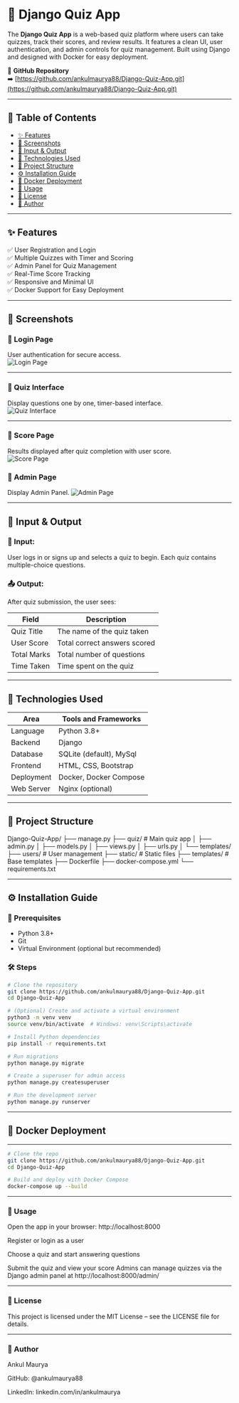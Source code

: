 # 🧠 Django Quiz App

The **Django Quiz App** is a web-based quiz platform where users can take quizzes, track their scores, and review results. It features a clean UI, user authentication, and admin controls for quiz management. Built using Django and designed with Docker for easy deployment.

📌 **GitHub Repository**  
➡️ [https://github.com/ankulmaurya88/Django-Quiz-App.git](https://github.com/ankulmaurya88/Django-Quiz-App.git)

---

## 📌 Table of Contents

- [✨ Features](#-features)  
- [📸 Screenshots](#-screenshots)  
- [🧪 Input & Output](#-input--output)  
- [🧰 Technologies Used](#-technologies-used)  
- [📁 Project Structure](#-project-structure)  
- [⚙️ Installation Guide](#️-installation-guide)  
- [🐳 Docker Deployment](#-docker-deployment)  
- [🚀 Usage](#-usage)  
- [📄 License](#-license)  
- [👤 Author](#-author)  

---

## ✨ Features

✅ User Registration and Login  
✅ Multiple Quizzes with Timer and Scoring  
✅ Admin Panel for Quiz Management  
✅ Real-Time Score Tracking  
✅ Responsive and Minimal UI  
✅ Docker Support for Easy Deployment  

---

## 📸 Screenshots

### 🔹 Login Page  
User authentication for secure access.  
![Login Page](assets/login.png)

---

### 🔹 Quiz Interface  
Display questions one by one, timer-based interface.  
![Quiz Interface](assets/quiz.png)

---

### 🔹 Score Page  
Results displayed after quiz completion with user score.  
![Score Page](assets/score.png)

### 🔹 Admin Page  
 Display Admin Panel.
![Admin Page](assets/admin.png)

---

## 🧪 Input & Output

### 📝 Input:
User logs in or signs up and selects a quiz to begin. Each quiz contains multiple-choice questions.

### 📤 Output:
After quiz submission, the user sees:

| Field         | Description                  |
|---------------|------------------------------|
| Quiz Title    | The name of the quiz taken   |
| User Score    | Total correct answers scored |
| Total Marks   | Total number of questions    |
| Time Taken    | Time spent on the quiz       |

---

## 🧰 Technologies Used

| Area        | Tools and Frameworks            |
|-------------|----------------------------------|
| Language     | Python 3.8+                     |
| Backend      | Django                          |
| Database     | SQLite (default), MySql         |
| Frontend     | HTML, CSS, Bootstrap            |
| Deployment   | Docker, Docker Compose          |
| Web Server   | Nginx (optional)                |

---

## 📁 Project Structure
Django-Quiz-App/ ├── manage.py ├── quiz/ # Main quiz app │ ├── admin.py │ ├── models.py │ ├── views.py │ ├── urls.py │ └── templates/ ├── users/ # User management ├── static/ # Static files ├── templates/ # Base templates ├── Dockerfile ├── docker-compose.yml └── requirements.txt

---

## ⚙️ Installation Guide

### 🔧 Prerequisites

- Python 3.8+
- Git
- Virtual Environment (optional but recommended)

### 🛠️ Steps

```bash
# Clone the repository
git clone https://github.com/ankulmaurya88/Django-Quiz-App.git
cd Django-Quiz-App

# (Optional) Create and activate a virtual environment
python3 -m venv venv
source venv/bin/activate  # Windows: venv\Scripts\activate

# Install Python dependencies
pip install -r requirements.txt

# Run migrations
python manage.py migrate

# Create a superuser for admin access
python manage.py createsuperuser

# Run the development server
python manage.py runserver
```
---

## 🐳 Docker Deployment

---
```bash
# Clone the repo
git clone https://github.com/ankulmaurya88/Django-Quiz-App.git
cd Django-Quiz-App

# Build and deploy with Docker Compose
docker-compose up --build
```
---
### 🚀 Usage
Open the app in your browser: http://localhost:8000

Register or login as a user

Choose a quiz and start answering questions

Submit the quiz and view your score
Admins can manage quizzes via the Django admin panel at http://localhost:8000/admin/

---
### 📄 License
This project is licensed under the MIT License – see the LICENSE file for details.


---
### 👤 Author
Ankul Maurya

GitHub: @ankulmaurya88

LinkedIn: linkedin.com/in/ankulmaurya



